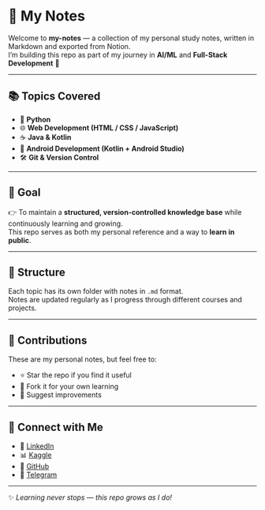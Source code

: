 # 📖 My Notes  

Welcome to **my-notes** — a collection of my personal study notes, written in Markdown and exported from Notion.  
I’m building this repo as part of my journey in **AI/ML** and **Full-Stack Development** 🚀  

---

## 📚 Topics Covered  

- 🐍 **Python** 
- 🌐 **Web Development (HTML / CSS / JavaScript)**  
- ☕ **Java & Kotlin**
- 📱 **Android Development (Kotlin + Android Studio)**  
- 🛠 **Git & Version Control**  

---

## 🎯 Goal  

👉 To maintain a **structured, version-controlled knowledge base** while continuously learning and growing.  
This repo serves as both my personal reference and a way to **learn in public**.  

---

## 📂 Structure  

Each topic has its own folder with notes in `.md` format.  
Notes are updated regularly as I progress through different courses and projects.  

---

## 🤝 Contributions  

These are my personal notes, but feel free to:  
- ⭐ Star the repo if you find it useful  
- 🍴 Fork it for your own learning  
- 📝 Suggest improvements

---

## 🔗 Connect with Me  

- 💼 [LinkedIn](https://www.linkedin.com/in/mandeepmotan-ai/)  
- 📊 [Kaggle](https://www.kaggle.com/mandeepmotan)   
- 🐙 [GitHub](https://github.com/mandeepmotan-ai) 
- 💬 [Telegram](https://t.me/theedevilhimself)  

---

✨ *Learning never stops — this repo grows as I do!*  
